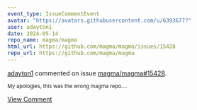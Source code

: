 ```yaml
---
event_type: IssueCommentEvent
avatar: "https://avatars.githubusercontent.com/u/6393677?"
user: adayton1
date: 2024-05-14
repo_name: magma/magma
html_url: https://github.com/magma/magma/issues/15428
repo_url: https://github.com/magma/magma
---
```


<a href='https://github.com/adayton1' target='_blank'>adayton1</a> commented on issue <a href='https://github.com/magma/magma/issues/15428' target='_blank'>magma/magma#15428</a>.

<small>My apologies, this was the wrong magma repo....</small>

<a href='https://github.com/magma/magma/issues/15428' target='_blank'>View Comment</a>